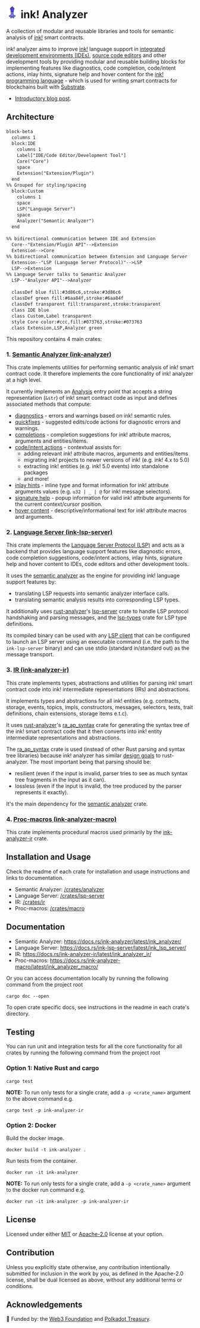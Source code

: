 # ![icon](/images/iconx32.png "icon") ink! Analyzer

A collection of modular and reusable libraries and tools for semantic analysis of [ink!] smart contracts.

ink! analyzer aims to improve [ink!] language support in [integrated development environments (IDEs)][IDE], 
[source code editors][editor] and other development tools by providing modular and reusable building blocks 
for implementing features like diagnostics, code completion, code/intent actions, inlay hints, signature help 
and hover content for the [ink! programming language][ink!] - 
which is used for writing smart contracts for blockchains built with [Substrate][substrate].

- [Introductory blog post](https://analyze.ink/blog/introducing-ink-analyzer).

[ink!]: https://use.ink/
[IDE]: https://en.wikipedia.org/wiki/Integrated_development_environment
[editor]: https://en.wikipedia.org/wiki/Source-code_editor
[substrate]: https://substrate.io/

## Architecture

```mermaid
block-beta
  columns 1
  block:IDE
    columns 1
    Label["IDE/Code Editor/Development Tool"]
    Core("Core")
    space
    Extension("Extension/Plugin")
  end
%% Grouped for styling/spacing
  block:Custom
    columns 1
    space
    LSP("Language Server")
    space
    Analyzer("Semantic Analyzer")
  end

%% bidirectional communication between IDE and Extension
  Core--"Extension/Plugin API"-->Extension
  Extension-->Core
%% bidirectional communication between Extension and Language Server
  Extension--"LSP (Language Server Protocol)"-->LSP
  LSP-->Extension
%% Language Server talks to Semantic Analyzer
  LSP--"Analyzer API"-->Analyzer

  classDef blue fill:#3d86c6,stroke:#3d86c6
  classDef green fill:#6aa84f,stroke:#6aa84f
  classDef transparent fill:transparent,stroke:transparent
  class IDE blue
  class Custom,Label transparent
  style Core color:#ccc,fill:#073763,stroke:#073763
  class Extension,LSP,Analyzer green
```

This repository contains 4 main crates:

### 1. [Semantic Analyzer (ink-analyzer)][analyzer]

This crate implements utilities for performing semantic analysis of ink! smart contract code.
It therefore implements the core functionality of ink! analyzer at a high level.

It currently implements an [Analysis][analysis] entry point that accepts a string representation (`&str`) of ink! smart contract code as input and defines associated methods that compute:

- [diagnostics] - errors and warnings based on ink! semantic rules.
- [quickfixes][diagnostics] - suggested edits/code actions for diagnostic errors and warnings.
- [completions] - completion suggestions for ink! attribute macros, arguments and entities/items.
- [code/intent actions][actions] - contextual assists for:
  - adding relevant ink! attribute macros, arguments and entities/items
  - migrating ink! projects to newer versions of ink! (e.g. ink! 4.x to 5.0)
  - extracting ink! entities (e.g. ink! 5.0 events) into standalone packages
  - and more!
- [inlay hints] - inline type and format information for ink! attribute arguments values
  (e.g. `u32 | _ | @` for ink! message selectors).
- [signature help] - popup information for valid ink! attribute arguments for the current context/cursor position.
- [hover content][hover] - descriptive/informational text for ink! attribute macros and arguments.

[analyzer]: /crates/analyzer
[analysis]: /crates/analyzer/src/analysis.rs
[diagnostics]: /crates/analyzer/src/analysis/diagnostics.rs
[completions]: /crates/analyzer/src/analysis/completions.rs
[actions]: /crates/analyzer/src/analysis/actions.rs
[inlay hints]: /crates/analyzer/src/analysis/inlay_hints.rs
[signature help]: /crates/analyzer/src/analysis/signature_help.rs
[hover]: /crates/analyzer/src/analysis/hover.rs

### 2. [Language Server (ink-lsp-server)][lsp-server]

This crate implements the [Language Server Protocol (LSP)][LSP] and acts as a backend 
that provides language support features like diagnostic errors, code completion suggestions, 
code/intent actions, inlay hints, signature help and hover content to IDEs, code editors 
and other development tools.

It uses the [semantic analyzer][analyzer] as the engine for providing ink! language support features by:
- translating LSP requests into semantic analyzer interface calls.
- translating semantic analysis results into corresponding LSP types.

It additionally uses [rust-analyzer]'s [lsp-server][ra-lsp-server] crate to handle LSP protocol handshaking 
and parsing messages, and the [lsp-types][lsp-types] crate for LSP type definitions.

Its compiled binary can be used with any [LSP client][LSP-client] that can be configured 
to launch an LSP server using an executable command (i.e. the path to the `ink-lsp-server` binary) 
and can use stdio (standard in/standard out) as the message transport.

[rust-analyzer]: https://github.com/rust-lang/rust-analyzer
[lsp-server]: /crates/lsp-server
[LSP]: https://microsoft.github.io/language-server-protocol/
[ra-lsp-server]: https://docs.rs/lsp-server/latest/lsp_server/
[lsp-types]: https://docs.rs/lsp-types/latest/lsp_types/
[LSP-client]: https://microsoft.github.io/language-server-protocol/implementors/tools/

### 3. [IR (ink-analyzer-ir)][ir]

This crate implements types, abstractions and utilities for parsing ink! smart contract code 
into ink! intermediate representations (IRs) and abstractions.

It implements types and abstractions for all ink! entities (e.g. contracts, storage, events, topics, impls, 
constructors, messages, selectors, tests, trait definitions, chain extensions, storage items e.t.c).

It uses [rust-analyzer]'s [ra_ap_syntax] crate for generating the syntax tree
of the ink! smart contract code that it then converts into ink! entity intermediate representations and abstractions.

The [ra_ap_syntax] crate is used (instead of other Rust parsing and syntax tree libraries) 
because ink! analyzer has similar [design goals][goals] to rust-analyzer.
The most important being that parsing should be:
- resilient (even if the input is invalid, parser tries to see as much syntax tree fragments in the input as it can).
- lossless (even if the input is invalid, the tree produced by the parser represents it exactly).

It's the main dependency for the [semantic analyzer][analyzer] crate.

[ir]: /crates/ir
[ra_ap_syntax]: https://docs.rs/ra_ap_syntax/latest/ra_ap_syntax/
[goals]: https://github.com/rust-lang/rust-analyzer/blob/master/docs/dev/syntax.md#design-goals

### 4. [Proc-macros (ink-analyzer-macro)][proc-macro]

This crate implements procedural macros used primarily by the [ink-analyzer-ir][ir] crate.

[proc-macro]: /crates/macro

## Installation and Usage

Check the readme of each crate for installation and usage instructions and links to documentation.

- Semantic Analyzer: [/crates/analyzer][analyzer]
- Language Server: [/crates/lsp-server][lsp-server]
- IR: [/crates/ir][ir]
- Proc-macros: [/crates/macro][proc-macro]

## Documentation

- Semantic Analyzer: <https://docs.rs/ink-analyzer/latest/ink_analyzer/>
- Language Server: <https://docs.rs/ink-lsp-server/latest/ink_lsp_server/>
- IR: <https://docs.rs/ink-analyzer-ir/latest/ink_analyzer_ir/>
- Proc-macros: <https://docs.rs/ink-analyzer-macro/latest/ink_analyzer_macro/>


Or you can access documentation locally by running the following command from the project root

```shell
cargo doc --open
```

To open crate specific docs, see instructions in the readme in each crate's directory.

## Testing

You can run unit and integration tests for all the core functionality 
for all crates by running the following command from the project root

### Option 1: Native Rust and cargo

```shell
cargo test
```

**NOTE:** To run only tests for a single crate, add a `-p <crate_name>` argument to the above command e.g.
```shell
cargo test -p ink-analyzer-ir
```

### Option 2: Docker

Build the docker image.
```shell
docker build -t ink-analyzer .
```

Run tests from the container.
```shell
docker run -it ink-analyzer
```

**NOTE:** To run only tests for a single crate, add a `-p <crate_name>` argument to the docker run command e.g.
```shell
docker run -it ink-analyzer -p ink-analyzer-ir
```

## License

Licensed under either [MIT](/LICENSE-MIT) or [Apache-2.0](/LICENSE-APACHE) license at your option.

## Contribution

Unless you explicitly state otherwise, any contribution intentionally submitted
for inclusion in the work by you, as defined in the Apache-2.0 license, shall be
dual licensed as above, without any additional terms or conditions.

## Acknowledgements

🌱 Funded by: the [Web3 Foundation][W3F] and [Polkadot Treasury][Treasury].

[W3F]: https://web3.foundation/
[Treasury]: https://polkadot.network/ecosystem/treasury/
